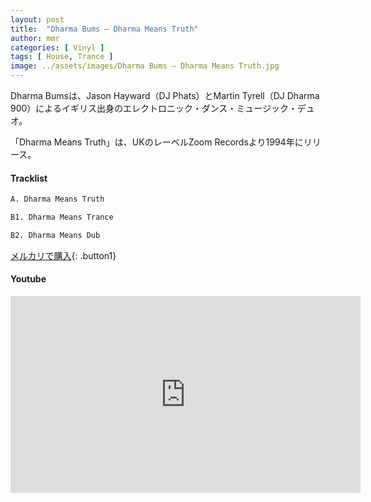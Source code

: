 ```yaml
---
layout: post
title:  "Dharma Bums – Dharma Means Truth"
author: mmr
categories: [ Vinyl ]
tags: [ House, Trance ]
image: ../assets/images/Dharma Bums – Dharma Means Truth.jpg
---
```


Dharma Bumsは、Jason Hayward（DJ Phats）とMartin Tyrell（DJ Dharma 900）によるイギリス出身のエレクトロニック・ダンス・ミュージック・デュオ。

「Dharma Means Truth」は、UKのレーベルZoom Recordsより1994年にリリース。

#### Tracklist
```md
A. Dharma Means Truth

B1. Dharma Means Trance

B2. Dharma Means Dub
```

[メルカリで購入](https://jp.mercari.com/item/m72375986642?afid=6142608987){: .button1}

#### Youtube
<iframe width="560" height="315" src="https://www.youtube.com/embed/wQ8wr6-402Y?si=luq76WTTrGl8tGFm" title="YouTube video player" frameborder="0" allow="accelerometer; autoplay; clipboard-write; encrypted-media; gyroscope; picture-in-picture; web-share" referrerpolicy="strict-origin-when-cross-origin" allowfullscreen></iframe>